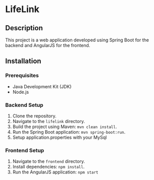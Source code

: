 # LifeLink

## Description
This project is a web application developed using Spring Boot for the backend and AngularJS for the frontend. 

## Installation
### Prerequisites
- Java Development Kit (JDK)
- Node.js

  
### Backend Setup
1. Clone the repository.
2. Navigate to the `lifelink` directory.
3. Build the project using Maven: `mvn clean install`.
4. Run the Spring Boot application: `mvn spring-boot:run`.
5. Setup application.properties with your MySql


### Frontend Setup
1. Navigate to the `frontend` directory.
2. Install dependencies: `npm install`.
3. Run the AngularJS application: `npm start`

